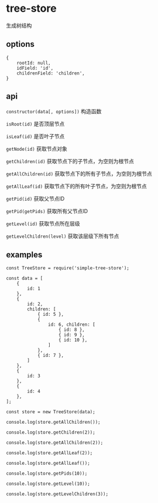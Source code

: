 # tree-store
生成树结构

## options 

```
{
    rootId: null,
    idField: 'id',
    childrenField: 'children',
}
```

## api
`constructor(data[, options])` 构造函数

`isRoot(id)` 是否顶层节点

`isLeaf(id)` 是否叶子节点

`getNode(id)` 获取节点对象

`getChildren(id)` 获取节点下的子节点，为空则为根节点

`getAllChildren(id)` 获取节点下的所有子节点，为空则为根节点

`getAllLeaf(id)` 获取节点下的所有叶子节点，为空则为根节点

`getPid(id)` 获取父节点ID

`getPid(getPids)` 获取所有父节点ID

`getLevel(id)` 获取节点所在层级

`getLevelChildren(level)` 获取该层级下所有节点

## examples

```
const TreeStore = require('simple-tree-store');

const data = [
    {
        id: 1
    },
    {
        id: 2,
        children: [
            { id: 5 },
            {
                id: 6, children: [
                    { id: 8 },
                    { id: 9 },
                    { id: 10 },
                ]
            },
            { id: 7 },
        ]
    },
    {
        id: 3
    },
    {
        id: 4
    },
];

const store = new TreeStore(data);

console.log(store.getAllChildren());

console.log(store.getChildren(2));

console.log(store.getAllChildren(2));

console.log(store.getAllLeaf(2));

console.log(store.getAllLeaf());

console.log(store.getPids(10));

console.log(store.getLevel(10));

console.log(store.getLevelChildren(3));

```
